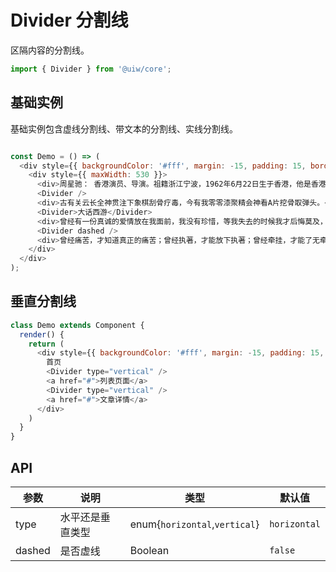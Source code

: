 Divider 分割线
===

区隔内容的分割线。

```jsx
import { Divider } from '@uiw/core';
```

## 基础实例

基础实例包含虚线分割线、带文本的分割线、实线分割线。

<!--DemoStart--> 
```js

const Demo = () => (
  <div style={{ backgroundColor: '#fff', margin: -15, padding: 15, borderRadius: '5px 5px 0 0' }}>
    <div style={{ maxWidth: 530 }}>
      <div>周星驰： 香港演员、导演。祖籍浙江宁波，1962年6月22日生于香港，他是香港最为重要的喜剧片演员与编导之一。中学毕业以后考入香港无线电视台艺员训练班的夜间部。结业后成为无线艺人，最初曾在《香城浪子》《射雕英雄传》等剧集中担任临时演员。</div>
      <Divider />
      <div>古有关云长全神贯注下象棋刮骨疗毒，今有我零零漆聚精会神看A片挖骨取弹头。</div>
      <Divider>大话西游</Divider>
      <div>曾经有一份真诚的爱情放在我面前，我没有珍惜，等我失去的时候我才后悔莫及，人世间最痛苦的事莫过于此。 如果上天能够给我一个再来一次的机会，我会对那个女孩子说三个字：我爱你。 如果非要在这份爱上加上一个期限，我希望是…… 一万年</div>
      <Divider dashed />
      <div>曾经痛苦，才知道真正的痛苦；曾经执著，才能放下执著；曾经牵挂，才能了无牵挂。</div>
    </div>
  </div>
);
```
<!--End-->


## 垂直分割线

<!--DemoStart--> 
```js
class Demo extends Component {
  render() {
    return (
      <div style={{ backgroundColor: '#fff', margin: -15, padding: 15, borderRadius: '5px 5px 0 0' }}>
        首页
        <Divider type="vertical" />
        <a href="#">列表页面</a>
        <Divider type="vertical" />
        <a href="#">文章详情</a>
      </div>
    )
  }
}
```
<!--End-->


## API

| 参数 | 说明 | 类型 | 默认值 |
|--------- |-------- |--------- |-------- |
| type |水平还是垂直类型 |	enum{`horizontal`,`vertical`}	| `horizontal` |
| dashed |是否虚线 |	Boolean	| `false` |
